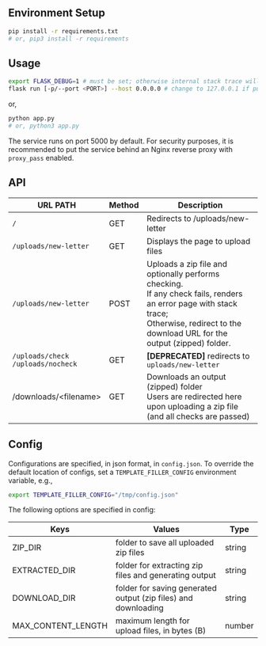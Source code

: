 ## Environment Setup

```bash
pip install -r requirements.txt
# or, pip3 install -r requirements
```

## Usage

```bash
export FLASK_DEBUG=1 # must be set; otherwise internal stack trace will not be printed
flask run [-p/--port <PORT>] --host 0.0.0.0 # change to 127.0.0.1 if put behind an Nginx server
```

or, 

```bash
python app.py
# or, python3 app.py
```

The service runs on port 5000 by default. For security purposes, it is recommended to put the service behind an Nginx reverse proxy with `proxy_pass` enabled.

## API

| URL PATH              | Method | Description                                                  |
| --------------------- | ------ | ------------------------------------------------------------ |
| `/` | GET    | Redirects to /uploads/new-letter |
| `/uploads/new-letter` | GET    | Displays the page to upload files        |
| `/uploads/new-letter` | POST   | Uploads a zip file and optionally performs checking.<br/>If any check fails, renders an error page with stack trace; <br/>Otherwise, redirect to the download URL for the output (zipped) folder. |
| `/uploads/check`<br>`/uploads/nocheck` | GET | **[DEPRECATED]** redirects to `uploads/new-letter` |
| /downloads/\<filename\> | GET    | Downloads an output (zipped) folder<br />Users are redirected here upon uploading a zip file (and all checks are passed) |

## Config

Configurations are specified, in json format, in `config.json`. To override the default location of configs, set a `TEMPLATE_FILLER_CONFIG` environment variable, e.g.,

```bash
export TEMPLATE_FILLER_CONFIG="/tmp/config.json"
```

The following options are specified in config:

| Keys               | Values                                                       | Type   |
| ------------------ | ------------------------------------------------------------ | ------ |
| ZIP_DIR            | folder to save all uploaded zip files                        | string |
| EXTRACTED_DIR      | folder for extracting zip files and generating output        | string |
| DOWNLOAD_DIR       | folder for saving generated output (zip files) and downloading | string |
| MAX_CONTENT_LENGTH | maximum length for upload files, in bytes (B)                | number |
